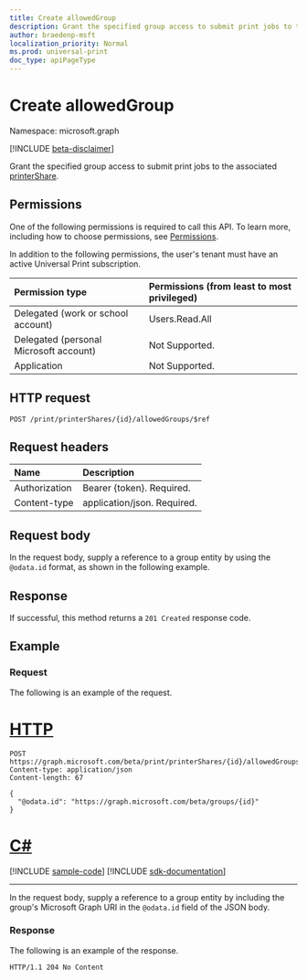 ```yaml
---
title: Create allowedGroup
description: Grant the specified group access to submit print jobs to the associated printer.
author: braedenp-msft
localization_priority: Normal
ms.prod: universal-print
doc_type: apiPageType
---
```


# Create allowedGroup

Namespace: microsoft.graph

[!INCLUDE [beta-disclaimer](../../includes/beta-disclaimer.md)]

Grant the specified group access to submit print jobs to the associated [printerShare](../resources/printershare.md).

## Permissions
One of the following permissions is required to call this API. To learn more, including how to choose permissions, see [Permissions](/graph/permissions-reference).

In addition to the following permissions, the user's tenant must have an active Universal Print subscription.

|Permission type | Permissions (from least to most privileged) |
|:---------------|:--------------------------------------------|
|Delegated (work or school account)| Users.Read.All |
|Delegated (personal Microsoft account)|Not Supported.|
|Application|Not Supported.|

## HTTP request
<!-- { "blockType": "ignored" } -->
```http
POST /print/printerShares/{id}/allowedGroups/$ref
```
## Request headers
| Name          | Description   |
|:--------------|:--------------|
| Authorization | Bearer {token}. Required. |
| Content-type  | application/json. Required.|

## Request body
In the request body, supply a reference to a group entity by using the `@odata.id` format, as shown in the following example.

## Response
If successful, this method returns a `201 Created` response code.

## Example
### Request
The following is an example of the request.


# [HTTP](#tab/http)
<!-- {
  "blockType": "request",
  "name": "create_allowedgroup_from_printers"
}-->
```http
POST https://graph.microsoft.com/beta/print/printerShares/{id}/allowedGroups/$ref
Content-type: application/json
Content-length: 67

{
  "@odata.id": "https://graph.microsoft.com/beta/groups/{id}"
}
```
# [C#](#tab/csharp)
[!INCLUDE [sample-code](../includes/snippets/csharp/create-allowedgroup-from-printers-csharp-snippets.md)]
[!INCLUDE [sdk-documentation](../includes/snippets/snippets-sdk-documentation-link.md)]

---


In the request body, supply a reference to a group entity by including the group's Microsoft Graph URI in the `@odata.id` field of the JSON body.

### Response
The following is an example of the response. 
<!-- {
  "blockType": "response",
  "truncated": true,
  "@odata.type": "microsoft.graph.None"
} -->
```http
HTTP/1.1 204 No Content
```

<!-- uuid: 8fcb5dbc-d5aa-4681-8e31-b001d5168d79
2015-10-25 14:57:30 UTC -->
<!-- {
  "type": "#page.annotation",
  "description": "Create allowedGroup",
  "keywords": "",
  "section": "documentation",
  "tocPath": ""
}-->
